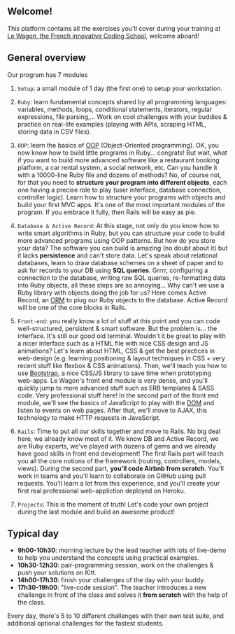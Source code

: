 ## Welcome!

This platform contains all the exercises you'll cover during your training at [Le Wagon, the French innovative Coding School](http://www.lewagon.com), welcome aboard!

## General overview

Our program has 7 modules

1. `Setup`: a small module of 1 day (the first one) to setup your workstation.

2. `Ruby`: learn fundamental concepts shared by all programming languages: variables, methods, loops, conditional statements, iterators, regular expressions,  file parsing,... Work on cool challenges with your buddies & practice on real-life examples (playing with APIs, scraping HTML, storing data in CSV files).

3. `OOP`: learn the basics of [OOP](https://en.wikipedia.org/wiki/Object-oriented_programming) (Object-Oriented programming). OK, you now know how to build little programs in Ruby... congrats! But wait, what if you want to build more advanced software like a restaurant booking platform, a car rental system, a social network, etc. Can you handle it with a 10000-line Ruby file and dozens of methods? No, of course not, for that you need to **structure your program into different objects**, each one having a precise role to play (user interface, database connection, controller logic). Learn how to structure your programs with objects and build your first MVC apps. It's one of the most important modules of the program. If you embrace it fully, then Rails will be easy as pie.

4. `Database & Active Record`: At this stage, not only do you know how to write smart algorithms in Ruby, but you can structure your code to build more advanced programs using OOP patterns. But how do you store your data? The software you can build is amazing (no doubt about it) but it lacks **persistence** and can't store data. Let's speak about relational databases, learn to draw database schemes on a sheet of paper and to ask for records to your DB using **SQL queries**. Grrrr, configuring a connection to the database, writing raw SQL queries, re-formatting data into Ruby objects, all these steps are so annoying... Why can't we use a Ruby library with objects doing the job for us? Here comes Active Record, an [ORM](https://en.wikipedia.org/wiki/Object-relational_mapping) to plug our Ruby objects to the database. Active Record will be one of the core blocks in Rails.

5. `Front-end`: you really know a lot of stuff at this point and you can code well-structured, persistent & smart software. But the problem is... the interface. It's still our good old terminal. Wouldn't it be great to play with a nicer interface such as a HTML file with nice CSS design and JS animations? Let's learn about HTML, CSS & get the best practices in web-design (e.g. learning positioning & layout techniques in CSS + very recent stuff like flexbox & CSS animations). Then, we'll teach you how to use [Bootstrap](http://getbootstrap.com/), a nice CSS/JS library to save time when prototyping web-apps. Le Wagon's front end module is very dense, and you'll quickly jump to more advanced stuff such as ERB templates & SASS code. Very professional stuff here! In the second part of the front end module, we'll see the basics of JavaScript to play with the [DOM](https://en.wikipedia.org/wiki/Document_Object_Model) and listen to events on web pages. After that, we'll move to AJAX, this technology to make HTTP requests in JavaScript.

6. `Rails`: Time to put all our skills together and move to Rails. No big deal here, we already know most of it. We know DB and Active Record, we are Ruby experts, we've played with dozens of gems and we already have good skills in front end development! The first Rails part will teach you all the core notions of the framework (routing, controllers, models, views). During the second part, **you'll code Airbnb from scratch**. You'll work in teams and you'll learn to collaborate on GitHub using pull requests. You'll learn a lot from this experience, and you'll create your first real professional web-appliction deployed on Heroku.

7. `Projects`: This is the moment of truth! Let's code your own project during the last module and build an awesome product!

## Typical day

- **9h00-10h30**: morning lecture by the lead teacher with lots of live-demo to help you understand the concepts using practical examples.
- **10h30-12h30**: pair-programming session, work on the challenges & push your solutions on Kitt.
- **14h00-17h30**: finish your challenges of the day with your buddy.
-  **17h30-19h00**: "live-code session". The teacher introduces a new challenge in front of the class and solves it **from scratch** with the help of the class.

Every day, there's 5 to 10 different challenges with their own test suite, and additional optional challenges for the fastest students.

